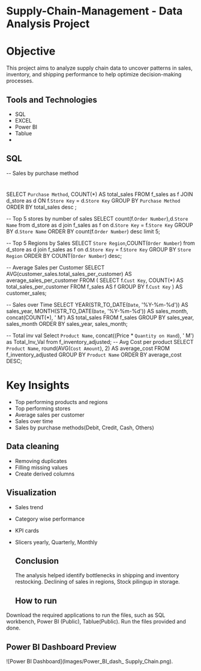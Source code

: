 # Supply-Chain-Management - Data Analysis Project
# Objective
This project aims to analyze supply chain data to uncover patterns in sales, inventory, and shipping performance to help optimize decision-making processes.
## Tools and Technologies 
- SQL
- EXCEL
- Power BI
- Tablue
- 
## SQL

-- Sales by purchase method 
#
SELECT `Purchase Method`, COUNT(*) AS total_sales
FROM f_sales as f
JOIN d_store as d ON f.`Store Key` = d.`Store Key`
GROUP BY `Purchase Method`
ORDER BY total_sales desc ;

-- Top 5 stores by number of sales
SELECT count(f.`Order Number`),d.`Store Name`
from d_store as d
join f_sales as f
on d.`Store Key` = f.`Store Key`
GROUP BY d.`Store Name`
ORDER BY count(f.`Order Number`) desc
limit 5;

-- Top 5 Regions by Sales
SELECT  `Store Region`,COUNT(`Order Number`) 
from d_store as d
join f_sales as f
on d.`Store Key` = f.`Store Key`
GROUP BY `Store Region`
ORDER BY COUNT(`Order Number`)  desc;

-- Average Sales per Customer
SELECT AVG(customer_sales.total_sales_per_customer) AS average_sales_per_customer
FROM (
  SELECT f.`Cust Key`, COUNT(*) AS total_sales_per_customer
  FROM f_sales AS f
  GROUP BY f.`Cust Key`
) AS customer_sales;

-- Sales over Time 
SELECT 
  YEAR(STR_TO_DATE(`Date`, '%Y-%m-%d')) AS sales_year,
  MONTH(STR_TO_DATE(`Date`, '%Y-%m-%d')) AS sales_month,
  concat(COUNT(*), ' M') AS total_sales
FROM f_sales
GROUP BY sales_year, sales_month
ORDER BY sales_year, sales_month;

-- Total inv val
Select `Product Name`, concat((Price * `Quantity on Hand`), ' M') as Total_Inv_Val
from f_inventory_adjusted;
-- Avg Cost per product
SELECT `Product Name`, round(AVG(`Cost Amount`), 2) AS average_cost
FROM f_inventory_adjusted
GROUP BY `Product Name`
ORDER BY average_cost DESC;
  # Key Insights
  - Top performing products and regions
  - Top performing stores
  - Average sales per customer
  - Sales over time
  - Sales by purchase methods(Debit, Credit, Cash, Others)

  ## Data cleaning
  - Removing duplicates
  - Filling missing values
  - Create derived columns

  ## Visualization
  - Sales trend
  - Category wise performance
  - KPI cards
  - Slicers yearly, Quarterly, Monthly

    ## Conclusion
    The analysis helped identify bottlenecks in shipping and inventory restocking. Declining of sales in regions, Stock pilingup in storage.

    ## How to run 
  Download the required applications to run the files, such as SQL workbench, Power BI (Public), Tablue(Public).
  Run the files provided and done.
  
  ## Power BI Dashboard Preview

![Power BI Dashboard](Images/Power_BI_dash_ Supply_Chain.png).

